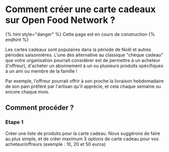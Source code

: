 # Comment créer une carte cadeaux sur Open Food Network ?

{% hint style="danger" %}
Cette page est en cours de construction 
{% endhint %}

Les cartes cadeaux sont populaires dans la période de Noël et autres périodes saisonnières. L'une des alternative au classique "chèque cadeau" que votre organisation pourrait considérer est de permettre à un acheteur (l'offreur), d'acheter un abonnement à un ou plusieurs produits spécifiques à un ami ou membre de la famille !

Par exemple, l'offreur pourrait offrir à son proche la livraison hebdomadaire de son pain préféré par l'artisan qu'il apprécie, et cela chaque semaine ou encore chaque mois.

## Comment procéder ? 

### Etape 1 

Créer une liste de produits pour la carte cadeau. Nous suggérons de faire au plus simple, et de créer maximum 3 options de carte cadeau pour vos acheteur/offreurs (exemple : 10, 20 et 50 euros)
